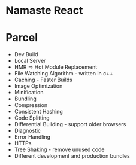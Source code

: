 # Namaste React

# Parcel

- Dev Build
- Local Server
- HMR => Hot Module Replacement
- File Watching Algorithm - written in c++
- Caching - Faster Builds
- Image Optimization
- Minification
- Bundling
- Compression
- Consistent Hashing
- Code Splitting
- Differential Building - support older browsers
- Diagnostic
- Error Handling
- HTTPs
- Tree Shaking - remove unused code
- Different development and production bundles
